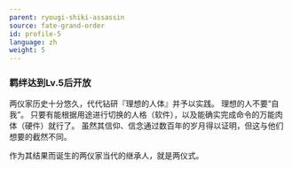 ```yaml
---
parent: ryougi-shiki-assassin
source: fate-grand-order
id: profile-5
language: zh
weight: 5
---
```


### 羁绊达到Lv.5后开放

两仪家历史十分悠久，代代钻研『理想的人体』并予以实践。
理想的人不要“自我”。
只要有能根据用途进行切换的人格（软件），以及能确实完成命令的万能肉体（硬件）就行了。
虽然其信仰、信念通过数百年的岁月得以证明，但这与他们想要的截然不同。

作为其结果而诞生的两仪家当代的继承人，就是两仪式。
